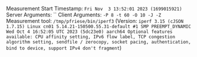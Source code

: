 Measurement Start Timestamp: `Fri Nov  3 13:52:01 2023 (1699015921)`
Server Arguments: ``
Client Arguments: `-P 8 -t 60 -O 10 -J -Z`
Measurement tool: `/tmp/pfriese/bin/iperf3` (Version: `iperf 3.15 (cJSON 1.7.15)
Linux cn01 5.14.21-150500.55.31-default #1 SMP PREEMPT_DYNAMIC Wed Oct 4 16:52:05 UTC 2023 (5dc23e0) aarch64
Optional features available: CPU affinity setting, IPv6 flow label, TCP congestion algorithm setting, sendfile / zerocopy, socket pacing, authentication, bind to device, support IPv4 don't fragment`)
